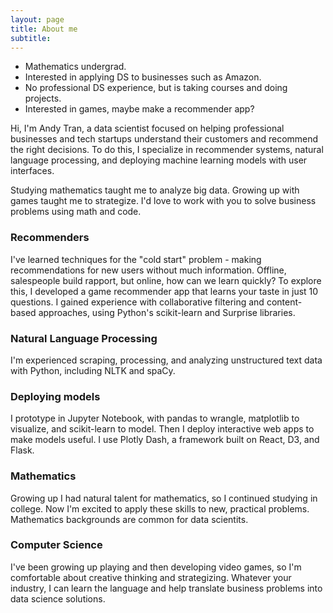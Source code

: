 ```yaml
---
layout: page
title: About me
subtitle: 
---
```


- Mathematics undergrad.
- Interested in applying DS to businesses such as Amazon.
- No professional DS experience, but is taking courses and doing projects.
- Interested in games, maybe make a recommender app?

Hi, I'm Andy Tran, a data scientist focused on helping professional businesses and tech startups understand their customers and recommend the right decisions. To do this, I specialize in recommender systems, natural language processing, and deploying machine learning models with user interfaces.

Studying mathematics taught me to analyze big data. Growing up with games taught me to strategize. I'd love to work with you to solve business problems using math and code.

### Recommenders
I've learned techniques for the "cold start" problem - making recommendations for new users without much information. Offline, salespeople build rapport, but online, how can we learn quickly? To explore this, I developed a game recommender app that learns your taste in just 10 questions. I gained experience with collaborative filtering and content-based approaches, using Python's scikit-learn and Surprise libraries.

### Natural Language Processing
I'm experienced scraping, processing, and analyzing unstructured text data with Python, including NLTK and spaCy.

### Deploying models
I prototype in Jupyter Notebook, with pandas to wrangle, matplotlib to visualize, and scikit-learn to model. Then I deploy interactive web apps to make models useful. I use Plotly Dash, a framework built on React, D3, and Flask.

### Mathematics
Growing up I had natural talent for mathematics, so I continued studying in college. Now I'm excited to apply these skills to new, practical problems. Mathematics backgrounds are common for data scientits.

### Computer Science
I've been growing up playing and then developing video games, so I'm comfortable about creative thinking and strategizing. Whatever your industry, I can learn the language and help translate business problems into data science solutions.
